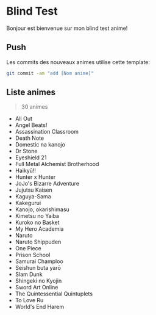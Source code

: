 # Blind Test

Bonjour est bienvenue sur mon blind test anime!
    
## Push
    
Les commits des nouveaux animes utilise cette template:
```bash
git commit -am "add [Nom anime]"
```

## Liste animes
> 30 animes
- All Out
- Angel Beats!
- Assassination Classroom
- Death Note
- Domestic na kanojo
- Dr Stone
- Eyeshield 21
- Full Metal Alchemist Brotherhood
- Haikyū!!
- Hunter x Hunter
- JoJo's Bizarre Adventure
- Jujutsu Kaisen
- Kaguya-Sama
- Kakegurui
- Kanojo, okarishimasu
- Kimetsu no Yaiba
- Kuroko no Basket
- My Hero Academia
- Naruto
- Naruto Shippuden
- One Piece
- Prison School
- Samurai Champloo
- Seishun buta yarō
- Slam Dunk
- Shingeki no Kyojin
- Sword Art Online
- The Quintessential Quintuplets
- To Love Ru
- World's End Harem
